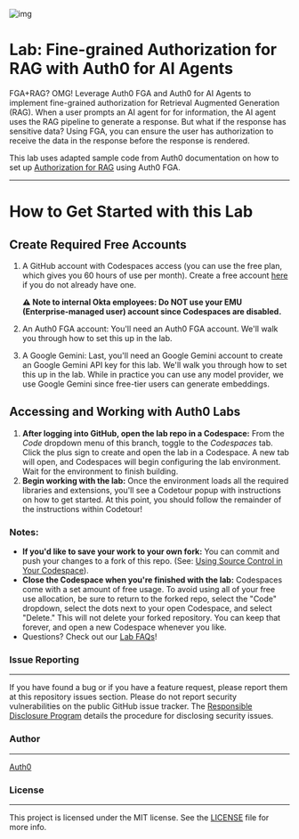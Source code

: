 ![img](https://cdn.auth0.com/website/auth0-training/auth0-labs-ext/oktane24.png)

# Lab: Fine-grained Authorization for RAG with Auth0 for AI Agents

FGA+RAG? OMG! Leverage Auth0 FGA and Auth0 for AI Agents to implement fine-grained authorization for Retrieval Augmented Generation (RAG). When a user prompts an AI agent for for information, the AI agent uses the RAG pipeline to generate a response. But what if the response has sensitive data? Using FGA, you can ensure the user has authorization to receive the data in the response before the response is rendered.

This lab uses adapted sample code from Auth0 documentation on how to set up [Authorization for RAG](https://auth0.com/ai/docs/authorization-for-rag) using Auth0 FGA.


---
# How to Get Started with this Lab

## Create Required Free Accounts

1. A GitHub account with Codespaces access (you can use the free plan, which gives you 60 hours of use per month). Create a free account [here](https://docs.github.com/en/get-started/signing-up-for-github/signing-up-for-a-new-github-account) if you do not already have one.

    **⚠️ Note to internal Okta employees: Do NOT use your EMU (Enterprise-managed user) account since Codespaces are disabled.**

2. An Auth0 FGA account: You'll need an Auth0 FGA account. We'll walk you through how to set this up in the lab.
3. A Google Gemini: Last, you'll need an Google Gemini account to create an Google Gemini API key for this lab. We'll walk you through how to set this up in the lab. While in practice you can use any model provider, we use Google Gemini since free-tier users can generate embeddings.

## Accessing and Working with Auth0 Labs

1. **After logging into GitHub, open the lab repo in a Codespace:** From the *Code* dropdown menu of this branch, toggle to the *Codespaces* tab. Click the plus sign to create and open the lab in a Codespace. A new tab will open, and Codespaces will begin configuring the lab environment. Wait for the environment to finish building.
2. **Begin working with the lab:** Once the environment loads all the required libraries and extensions, you'll see a Codetour popup with instructions on how to get started. At this point, you should follow the remainder of the instructions within Codetour!

### Notes:
- **If you'd like to save your work to your own fork:** You can commit and push your changes to a fork of this repo. (See: [Using Source Control in Your Codespace](https://docs.github.com/en/codespaces/developing-in-codespaces/using-source-control-in-your-codespace)).
- **Close the Codespace when you're finished with the lab:** Codespaces come with a set amount of free usage. To avoid using all of your free use allocation, be sure to return to the forked repo, select the "Code" dropdown, select the dots next to your open Codespace, and select "Delete." This will not delete your forked repository. You can keep that forever, and open a new Codespace whenever you like.
- Questions? Check out our [Lab FAQs](https://auth0-training.github.io/)!


### Issue Reporting
---
If you have found a bug or if you have a feature request, please report them at this repository issues section. Please do not report security vulnerabilities on the public GitHub issue tracker. The [Responsible Disclosure Program](https://auth0.com/whitehat) details the procedure for disclosing security issues.

### Author
---

[Auth0](https://auth0.com)

### License
---

This project is licensed under the MIT license. See the [LICENSE](LICENSE.txt) file for more info.
